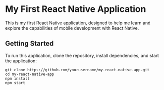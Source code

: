 # My First React Native Application

This is my first React Native application, designed to help me learn and explore the capabilities of mobile development with React Native.

## Getting Started

To run this application, clone the repository, install dependencies, and start the application:

```
git clone https://github.com/yourusername/my-react-native-app.git
cd my-react-native-app
npm install
npm start
```